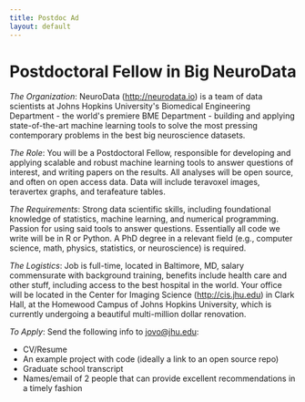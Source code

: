 ```yaml
---
title: Postdoc Ad
layout: default
---
```


# Postdoctoral Fellow in Big NeuroData


*The Organization*: NeuroData (http://neurodata.io) is a team of data scientists at Johns Hopkins University's Biomedical Engineering Department - the world's premiere BME Department - building and applying state-of-the-art machine learning tools to solve the most pressing contemporary problems in the best big neuroscience datasets. 

*The Role*: You will be a Postdoctoral Fellow, responsible for developing and applying scalable and robust machine learning tools to answer questions of interest, and writing papers on the results.  All analyses will be open source, and often on open access data. Data will include teravoxel images, teravertex graphs, and terafeature tables.

*The Requirements*: Strong data scientific skills, including foundational knowledge of statistics, machine learning, and numerical programming. Passion for using said tools to answer questions. Essentially all code we write will be in R or Python. A PhD degree in a relevant field (e.g., computer science, math, physics, statistics, or neuroscience) is  required.

*The Logistics*: Job is full-time, located in Baltimore, MD, salary commensurate with background training, benefits include health care and other stuff, including access to the best hospital in the world. Your office will be located in the Center for Imaging Science (http://cis.jhu.edu) in Clark Hall, at the Homewood Campus of Johns Hopkins University, which is currently undergoing a beautiful multi-million dollar renovation.

*To Apply*: Send the following info to jovo@jhu.edu:

- CV/Resume
- An example project with code (ideally a link to an open source repo)
- Graduate school transcript
- Names/email of 2 people that can provide excellent recommendations in a timely fashion
